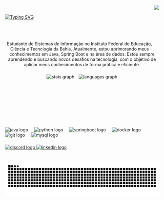 <p align="center">
  <img align="right" height="150" src="https://i.imgflip.com/65efzo.gif" />
  <br>
</p>

  <a href="https://git.io/typing-svg"><img src="https://readme-typing-svg.herokuapp.com?font=Fira+Code&pause=1000&color=F719DF&width=435&lines=Ol%C3%A1%2C+meu+nome+%C3%A9+Clarisse!+%3C3" alt="Typing SVG" /></a>
  <a href="https://git.io/typing-svg">
  </a>
</div>


<img align="center" alt="" src="./src/header-gif.gif">

#
<p align="center">Estudante de Sistemas de Informação no Instituto Federal de Educação, Ciência e Tecnologia da Bahia. Atualmente, estou aprimorando meus conhecimentos em Java, Spring Boot e na área de dados.
Estou sempre aprendendo e buscando novos desafios na tecnologia, com o objetivo de aplicar meus conhecimentos de forma prática e eficiente.
  
###

<div align="center">
  <img src="https://github-readme-stats.vercel.app/api?username=clarissemilk&hide_title=false&hide_rank=false&show_icons=true&include_all_commits=true&count_private=true&disable_animations=false&theme=dracula&locale=en&hide_border=false" height="150" alt="stats graph" style="display: inline-block; margin-right: 10px;"/>
 
  <img src="https://github-readme-stats.vercel.app/api/top-langs?username=clarissemilk&locale=en&hide_title=false&layout=compact&card_width=320&langs_count=5&theme=dracula&hide_border=false" height="150" alt="languages graph" style="display: inline-block;"/>
</div>



###

###

<div align="left">
  <img src="https://cdn.jsdelivr.net/gh/devicons/devicon/icons/java/java-original.svg" height="30" alt="java logo"  />
  <img width="12" />
<img src="https://cdn.jsdelivr.net/gh/devicons/devicon/icons/python/python-original.svg" height="30" alt="python logo"  />
  <img width="12" />
  <img src="https://cdn.jsdelivr.net/gh/devicons/devicon/icons/spring/spring-original.svg" height="30" alt="springboot logo"  />
  <img width="12" />
  <img src="https://cdn.jsdelivr.net/gh/devicons/devicon/icons/docker/docker-original.svg" height="30" alt="docker logo"  />
  <img width="12" />
  <img src="https://cdn.jsdelivr.net/gh/devicons/devicon/icons/git/git-original.svg" height="30" alt="git logo"  />
  <img width="12" />
  <img src="https://cdn.jsdelivr.net/gh/devicons/devicon/icons/mysql/mysql-original.svg" height="30" alt="mysql logo"  />
</div>

###

<div align="left">
  <a href="https://discord.com/users/clarissemilk" target="_blank">
    <img src="https://img.shields.io/static/v1?message=Discord&logo=discord&label=&color=7289DA&logoColor=white&labelColor=&style=for-the-badge" height="35" alt="discord logo" />
  </a>
  <a href="https://www.linkedin.com/in/clarisse-leite-150b87213/" target="_blank">
    <img src="https://img.shields.io/static/v1?message=LinkedIn&logo=linkedin&label=&color=0077B5&logoColor=white&labelColor=&style=for-the-badge" height="35" alt="linkedin logo" />
  </a>
</div>

###
<br clear="both">
  <source media="(prefers-color-scheme: dark)" srcset="https://raw.githubusercontent.com/clarissemilk/clarissemilk/output/github-contribution-grid-snake-dark.svg">
  <source media="(prefers-color-scheme: light)" srcset="https://raw.githubusercontent.com/clarissemilk/clarissemilk/output/github-contribution-grid-snake-dark.svg">
  <img align="center" alt="github contribution grid snake animation" src="https://raw.githubusercontent.com/clarissemilk/clarissemilk/output/github-contribution-grid-snake.svg">
</picture>


